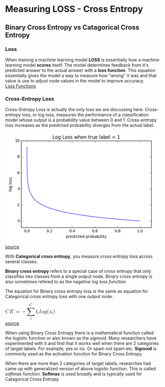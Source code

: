 # Measuring LOSS - Cross Entropy
## Binary Cross Entropy vs Catagorical Cross Entropy

### Loss
When training a machine learning model **LOSS** is essentially how a machine learning model **scores** itself. The model determines feedback from it's predicted answer to the actual answer with a **loss function**. This equation essentially gives the model a way to measure how "wrong" it was and that value is use to adjust node values in the model to improve accuracy.  
[Loss Functions](https://ml-cheatsheet.readthedocs.io/en/latest/loss_functions.html "ml-cheatsheet")

### Cross-Entropy Loss
Cross-Entropy Loss is actually the only loss we are discussing here. Cross-entropy loss, or log loss, measures the performance of a classification model whose output is a probability value between 0 and 1. Cross-entropy loss increases as the predicted probability diverges from the actual label.  

![](cross_entropy_graph.png)  
[source](https://ml-cheatsheet.readthedocs.io/en/latest/loss_functions.html "ml-cheatsheet")


With **Categorical cross entropy**, you measure cross entropy loss across several classes.

**Binary cross entropy** refers to a special case of cross entropy that only classifies two classes from a single output node. Binary cross entropy is also sometimes refered to as the *negative log loss function*.

The equation for Binary cross entropy loss is the same as equation for Categorical cross entropy loss with one output node.


![](cross_entropy_equation.gif)  
[source](https://gombru.github.io/2018/05/23/cross_entropy_loss/ "gombru.github.io")


When using Binary Cross Entropy there is a mathematical function called the logistic function or also known as the *sigmoid*. Many researchers have experimented with it and find that it works well when there are 2 categories of target labels. For example, yes or no. Or spam not spam etc. **Sigmoid** is commonly used as the activation function for Binary Cross Entropy.

When there are more than 2 categories of target labels, researches had came up with generalized version of above logistic function. This is called *softmax* function. **Softmax** is used broadly and is typically used for Catagorical Cross Entropy.

